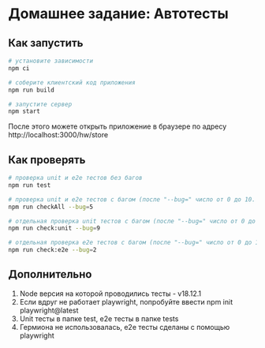 # Домашнее задание: Автотесты
## Как запустить
```sh
# установите зависимости
npm ci

# соберите клиентский код приложения
npm run build

# запустите сервер
npm start
```
После этого можете открыть приложение в браузере по адресу http://localhost:3000/hw/store

## Как проверять
```sh
# проверка unit и e2e тестов без багов
npm run test

# проверка unit и e2e тестов c багом (после "--bug=" число от 0 до 10. Пишите если работает некорректно на MacOS/Linux. На Windows работает)
npm run checkAll --bug=5

# отдельная проверка unit тестов c багом (после "--bug=" число от 0 до 10)
npm run check:unit --bug=9

# отдельная проверка e2e тестов c багом (после "--bug=" число от 0 до 10)
npm run check:e2e --bug=2

```

## Дополнительно
1. Node версия на которой проводились тесты - v18.12.1
2. Если вдруг не работает playwright, попробуйте ввести npm init playwright@latest
3. Unit тесты в папке test, e2e тесты в папке tests
4. Гермиона не использовалась, e2e тесты сделаны с помощью playwright